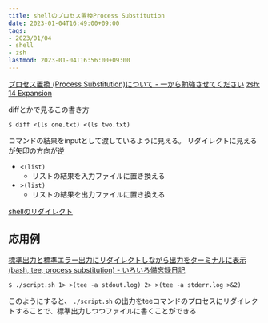 ```yaml
---
title: shellのプロセス置換Process Substitution
date: 2023-01-04T16:49:00+09:00
tags:
- 2023/01/04
- shell
- zsh
lastmod: 2023-01-04T16:56:00+09:00
---
```


[プロセス置換 (Process Substitution)について - 一から勉強させてください](https://dangerous-animal141.hatenablog.com/entry/2020/06/06/175650)
[zsh: 14 Expansion](https://zsh.sourceforge.io/Doc/Release/Expansion.html#Process-Substitution)

diffとかで見るこの書き方

````shell
$ diff <(ls one.txt) <(ls two.txt)
````

コマンドの結果をinputとして渡しているように見える。
リダイレクトに見えるが矢印の方向が逆

* `<(list)`
  * リストの結果を入力ファイルに置き換える
* `>(list)`
  * リストの結果を出力ファイルに置き換える

[shellのリダイレクト](note/shellのリダイレクト.md)

## 応用例

[標準出力と標準エラー出力にリダイレクトしながら出力をターミナルに表示 (bash, tee, process substitution) - いろいろ備忘録日記](https://devlights.hatenablog.com/entry/2022/02/04/073000)

````shell
$ ./script.sh 1> >(tee -a stdout.log) 2> >(tee -a stderr.log >&2)
````

このようにすると、 `./script.sh` の出力をteeコマンドのプロセスにリダイレクトすることで、標準出力しつつファイルに書くことができる
